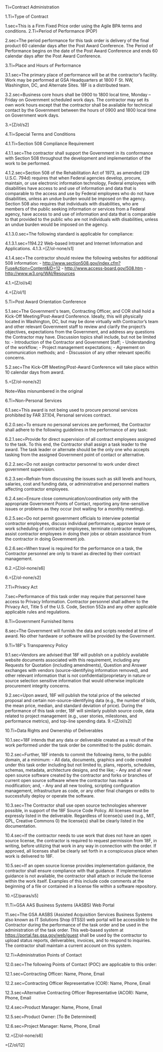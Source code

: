 Ti=Contract Administration

1.Ti=Type of Contract

1.sec=This is a Firm Fixed Price order using the Agile BPA terms and conditions.
2.Ti=Period of Performance (POP)

2.sec=The period performance for this task order is delivery of the final product 60 calendar days after the Post Award Conference. The Period of Performance begins on the date of the Post Award Conference and ends 60 calendar days after the Post Award Conference.

3.Ti=Place and Hours of Performance

3.1.sec=The primary place of performance will be at the contractor’s facility. Work may be performed at GSA Headquarters at 1800 F St. NW, Washington, DC, and Alternate Sites. 18F is a distributed team.

3.2.sec=Business core hours shall be 0900 to 1800 local time, Monday – Friday on Government scheduled work days. The contractor may set its own work hours except that the contractor shall be available for technical contact by the Government between the hours of 0900 and 1800 local time on Government work days.

3.=[Z/ol/s2]

4.Ti=Special Terms and Conditions

4.1.Ti=Section 508 Compliance Requirement

4.1.1.sec=The contractor shall support the Government in its conformance with Section 508 throughout the development and implementation of the work to be performed.

4.1.2.sec=Section 508 of the Rehabilitation Act of 1973, as amended (29 U.S.C. 794d) requires that when Federal agencies develop, procure, maintain, or use electronic information technology, Federal employees with disabilities have access to and use of information and data that is comparable to the access and use by Federal employees who do not have disabilities, unless an undue burden would be imposed on the agency. Section 508 also requires that individuals with disabilities, who are members of the public seeking information or services from a Federal agency, have access to and use of information and data that is comparable to that provided to the public who are not individuals with disabilities, unless an undue burden would be imposed on the agency.

4.1.3.0.sec=The following standard is applicable for compliance:

4.1.3.1.sec=1194.22 Web-based Intranet and Internet Information and Applications.
4.1.3.=[Z/ol-none/s1]

4.1.4.sec=The contractor should review the following websites for additional 508 information: - http://www.section508.gov/index.cfm?FuseAction=Content&ID=12 - http://www.access-board.gov/508.htm - http://www.w3.org/WAI/Resources

4.1.=[Z/ol/s4]

4.=[Z/ol/1]

5.Ti=Post Award Orientation Conference

5.1.sec=The Government's team, Contracting Officer, and COR shall hold a Kick-Off Meeting/Post-Award Conference. Ideally, this will physically located in Washington, DC, but may be done virtually with Contractor’s team and other relevant Government staff to review and clarify the project’s objectives, expectations from the Government, and address any questions the Contractor may have. Discussion topics shall include, but not be limited to: - Introduction of the Contractor and Government Staff; - Understanding of the workflow; - Project management expectations; - Agreement on communication methods; and - Discussion of any other relevant specific concerns.

5.2.sec=The Kick-Off Meeting/Post-Award Conference will take place within 10 calendar days from award.

5.=[Z/ol-none/s2]

Note=Was misnumbered in the original

6.Ti=Non-Personal Services

6.1.sec=This award is not being used to procure personal services prohibited by FAR 37.104, Personal services contract.

6.2.0.sec=To ensure no personal services are performed, the Contractor shall adhere to the following guidelines in the performance of any task:

6.2.1.sec=Provide for direct supervision of all contract employees assigned to the task. To this end, the Contractor shall assign a task leader to the award. The task leader or alternate should be the only one who accepts tasking from the assigned Government point of contact or alternative.

6.2.2.sec=Do not assign contractor personnel to work under direct government supervision.

6.2.3.sec=Refrain from discussing the issues such as skill levels and hours, salaries, cost and funding data, or administrative and personnel matters affecting contractor employees.

6.2.4.sec=Ensure close communication/coordination only with the appropriate Government Points of Contact, reporting any time-sensitive issues or problems as they occur (not waiting for a monthly meeting).

6.2.5.sec=Do not permit government officials to interview potential contractor employees, discuss individual performance, approve leave or work scheduling of contractor employees, terminate contractor employees, assist contractor employees in doing their jobs or obtain assistance from the contractor in doing Government job.

6.2.6.sec=When travel is required for the performance on a task, the Contractor personnel are only to travel as directed by their contract management.

6.2.=[Z/ol-none/s6]

6.=[Z/ol-none/s2]

7.Ti=Privacy Act

7.sec=Performance of this task order may require that personnel have access to Privacy Information. Contractor personnel shall adhere to the Privacy Act, Title 5 of the U.S. Code, Section 552a and any other applicable applicable rules and regulations.

8.Ti=Government Furnished Items

8.sec=The Government will furnish the data and scripts needed at time of award. No other hardware or software will be provided by the Government.

9.Ti=18F's Transparency Policy

9.1.sec=Vendors are advised that 18F will publish on a publicly available website documents associated with this requirement, including any Requests for Quotation (including amendments), Question and Answer exchanges with vendors (source-identifying information removed), and other relevant information that is not confidential/proprietary in nature or source selection sensitive information that would otherwise implicate procurement integrity concerns.

9.2.sec=Upon award, 18F will publish the total price of the selected proposal and certain non-source-identifying data (e.g., the number of bids, the mean price, median, and standard deviation of price). During the performance of this task order, 18F will similarly publish source code, data related to project management (e.g., user stories, milestones, and performance metrics), and top-line spending data.
9.=[Z/ol/s2]

10.Ti=Data Rights and Ownership of Deliverables

10.1.sec=18F intends that any data or deliverable created as a result of the work performed under the task order be committed to the public domain.

10.2.sec=Further, 18F intends to commit the following items, to the public domain, at a minimum: - All data, documents, graphics and code created under this task order including but not limited to, plans, reports, schedules, schemas, metadata, architecture designs, and the like; - Any and all new open source software created by the contractor and forks or branches of current open source software where the contractor has made a modification; and, - Any and all new tooling, scripting configuration management, infrastructure as code, or any other final changes or edits to successfully deploy or operate the software.

10.3.sec=The Contractor shall use open source technologies wherever possible, in support of the 18F Source Code Policy. All licenses must be expressly listed in the deliverable. Regardless of license(s) used (e.g., MIT, GPL, Creative Commons 0) the license(s) shall be clearly listed in the documentation.

10.4.sec=If the contractor needs to use work that does not have an open source license, the contractor is required to request permission from 18F, in writing, before utilizing that work in any way in connection with the order. If approved, all licenses shall be clearly set forth in a conspicuous place when work is delivered to 18F.

10.5.sec=If an open source license provides implementation guidance, the contractor shall ensure compliance with that guidance. If implementation guidance is not available, the contractor shall attach or include the license within the work itself. Examples of this include code comments at the beginning of a file or contained in a license file within a software repository.

10.=[Z/paras/s5]

11.Ti=GSA AAS Business Systems (AASBS) Web Portal

11.sec=The GSA AASBS (Assisted Acquisition Services Business Systems also known as IT Solutions Shop (ITSS)) web portal will be accessible to the Contractor during the performance of the task order and be used in the administration of the task order. This web-based system at https://portal.fas.gsa.gov/web/guest shall be used by the contractor to upload status reports, deliverables, invoices, and to respond to inquiries. The contractor shall maintain a current account on this system.

12.Ti=Administration Points of Contact

12.0.sec=The following Points of Contact (POC) are applicable to this order:

12.1.sec=Contracting Officer: Name, Phone, Email

12.2.sec=Contracting Officer Representative (COR): Name, Phone, Email

12.3.sec=Alternative Contracting Officer Representative (ACOR): Name, Phone, Email

12.4.sec=Product Manager: Name, Phone, Email

12.5.sec=Product Owner: [To Be Determined]

12.6.sec=Project Manager: Name, Phone, Email

12.=[Z/ol-none/s6]

=[Z/ol/12]
